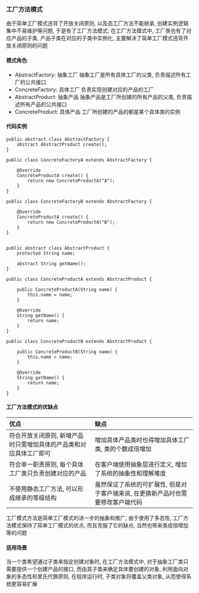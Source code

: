 ### 工厂方法模式
由于简单工厂模式违背了开放关闭原则, 以及态工厂方法不能继承, 创建实例逻辑集中不易维护等问题, 于是有了工厂方法模式; 在工厂方法模式中, 工厂类也有了对应产品的子类, 产品子类在对应的子类中实例化, 主要解决了简单工厂模式违背开放关闭原则的问题

#### 模式角色
- AbstractFactory: 抽象工厂
抽象工厂是所有具体工厂的父类, 负责描述所有工厂的公共接口
- ConcreteFactory: 具体工厂
负责实现创建对应的产品的工厂
- AbstractProduct: 抽象产品
抽象产品是工厂所创建的所有产品的父类, 负责描述所有产品的公共接口
- ConcreteProduct: 具体产品
工厂所创建的产品的都是某个具体类的实例

#### 代码实例
```
public abstract class AbstractFactory {
    abstract AbstractProduct create();
}

public class ConcreteFactoryA extends AbstractFactory {

    @Override
    ConcreteProductA create() {
        return new ConcreteProductA("A");
    }
}

public class ConcreteFactoryB extends AbstractFactory {

    @Override
    ConcreteProductA create() {
        return new ConcreteProductA("B");
    }
}


public abstract class AbstractProduct {
    protected String name;

    abstract String getName();
}

public class ConcreteProductA extends AbstractProduct {

    public ConcreteProductA(String name) {
        this.name = name;
    }

    @Override
    String getName() {
        return name;
    }
}

public class ConcreteProductB extends AbstractProduct {

    public ConcreteProductB(String name) {
        this.name = name;
    }

    @Override
    String getName() {
        return name;
    }
}
```

#### 工厂方法模式的优缺点

| 优点 | 缺点    |
| :--- | :--- |
| 符合开放关闭原则, 新增产品时只需增加具体的产品类和对应具体工厂即可 | 增加具体产品类时也得增加具体工厂类, 类的个数成倍增加 |
| 符合单一职责原则, 每个具体工厂类只负责创建对应的产品 | 在客户端使用抽象层进行定义, 增加了系统的抽象性和理解难度 |
| 不使用静态工厂方法, 可以形成继承的等级结构 | 虽然保证了系统的可扩展性, 但是对于客户端来说, 在更换新产品时也需要修改客户端代码 |

工厂模式方法是简单工厂模式的进一步的抽象和推广, 由于使用了多态性, 工厂方法模式保持了简单工厂模式的优点, 而且克服了它的缺点, 当然也带来类成倍增加等的问题

#### 适用场景
当一个类希望通过子类来指定创建对象时, 在工厂方法模式中, 对于抽象工厂类只需要提供一个创建产品的接口, 而由其子类来确定具体要创建的对象, 利用面向对象的多态性和里氏代换原则, 在程序运行时, 子类对象将覆盖父类对象, 从而使得系统更容易扩展
